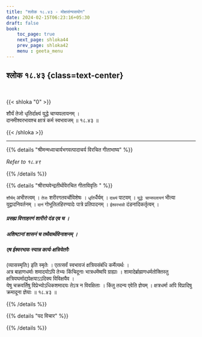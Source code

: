 ```yaml
---
title: "श्लोक १८.४३ - मोक्षसंन्यसयोग"
date: 2024-02-15T06:23:16+05:30
draft: false
book:
    toc_page: true
    next_page: shloka44
    prev_page: shloka42
    menu : geeta_menu
---
```




## श्लोक १८.४३ {class=text-center}

<br/>

{{< shloka  "0"  >}}

शौर्यं तेजो धृतिर्दाक्ष्यं युद्धे चाप्यपलायनम् ।  
दानमीश्वरभावश्च क्षात्रं कर्म स्वभावजम् ॥ १८.४३ ॥

{{< /shloka >}}

---


{{% details "श्रीमन्मध्वाचार्यभगवत्पादाचर्य विरचित  गीताभाष्य" %}}

*Refer to १८.४९*

{{% /details %}}



{{% details "श्रीराघवेन्द्रतीर्थविरचित गीताविवृतिः " %}}

`शौर्यम्` अभीरुत्वम्‌ । `तेजः` शरीरगतवर्चोविशेषः । `धृति`र्धैर्यम्‌ । 
`दाक्ष्यं` पाटवम्‌ । `युद्धे चाप्यपलायनं` भीत्या युद्वादनिवर्तनम्‌ । 
`दानं` गोभूतिलहिरण्यादेः पात्रे प्रतिपादनम्‌ । `ईश्वरभावो` दंडनादिकर्तृत्वम्‌ । 
##### प्रसह्य वित्ताहरणं शारीरो दंड एव च । 
##### अशिष्टानां शासनं च तथैवार्थविनाशनम्‌ । 
##### एष ईश्वरभावः स्यान्न कार्यः क्षत्रियेतरैः 
(व्यासस्मृतिः) इति स्मृतेः । एतत्सर्वं स्वभावजं
क्षत्रियसंबंधि कर्मेत्यर्थः ।  
अत्र बाहाणधर्माः शमादयोऽपि तेभ्यः किंचिदूनाः 
भात्रधमेंष्वपि ग्राह्याः । शामादेर्ब्राह्मणधर्मतोक्तिस्तु 
क्षत्रियघर्माद्यपेक्षयाऽऽदिक्य विविक्षयैव ।  
येषु चक्रवर्तिषु विप्रेभ्योऽधिकशमादयः तेऽत्र 
न विवक्षिताः । किंतु तदन्य एवेति ज्ञेयम्‌ । 
क्षत्रधर्मा अपि विप्रादिषु क्रमादूना ज्ञेयाः ॥ १८.४३ ॥

{{% /details %}}



{{% details "पद विचार" %}}


{{% /details %}}
